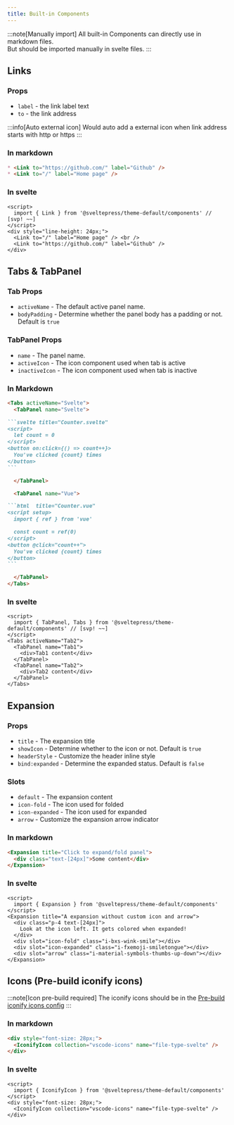 ```yaml
---
title: Built-in Components
---
```


:::note[Manually import]
All built-in Components can directly use in markdown files.  
But should be imported manually in svelte files. 
:::

## Links

### Props

* `label` - the link label text
* `to` - the link address

:::info[Auto external icon]
Would auto add a external icon when link address starts with http or https
:::

### In markdown

```md live
* <Link to="https://github.com/" label="Github" />  
* <Link to="/" label="Home page" />
```

### In svelte

```svelte live
<script>
  import { Link } from '@sveltepress/theme-default/components' // [svp! ~~]
</script>
<div style="line-height: 24px;">
  <Link to="/" label="Home page" /> <br />
  <Link to="https://github.com/" label="Github" />
</div>
```

## Tabs & TabPanel

### Tab Props

* `activeName` - The default active panel name.
* `bodyPadding` - Determine whether the panel body has a padding or not. Default is `true`

### TabPanel Props

* `name` - The panel name.
* `activeIcon` - The icon component used when tab is active
* `inactiveIcon` - The icon component used when tab is inactive


### In Markdown

````md live
<Tabs activeName="Svelte">
  <TabPanel name="Svelte">

```svelte title="Counter.svelte"
<script>
  let count = 0
</script>
<button on:click={() => count++}>
  You've clicked {count} times
</button>
```

  </TabPanel>

  <TabPanel name="Vue">

```html  title="Counter.vue"
<script setup>
  import { ref } from 'vue'

  const count = ref(0)
</script>
<button @click="count++">
  You've clicked {count} times
</button>
```

  </TabPanel>
</Tabs>
````

### In svelte

```svelte live
<script>
  import { TabPanel, Tabs } from '@sveltepress/theme-default/components' // [svp! ~~]
</script>
<Tabs activeName="Tab2">
  <TabPanel name="Tab1">
    <div>Tab1 content</div>
  </TabPanel>
  <TabPanel name="Tab2">
    <div>Tab2 content</div>
  </TabPanel>
</Tabs>
```

## Expansion

### Props

* `title` - The expansion title
* `showIcon` - Determine whether to the icon or not. Default is `true`
* `headerStyle` - Customize the header inline style
* `bind:expanded` - Determine the expanded status. Default is `false`

### Slots

* `default` - The expansion content
* `icon-fold` - The icon used for folded
* `icon-expanded` - The icon used for expanded
* `arrow` - Customize the expansion arrow indicator

### In markdown

```md live
<Expansion title="Click to expand/fold panel">
  <div class="text-[24px]">Some content</div>
</Expansion>
```
### In svelte

```svelte live
<script>
  import { Expansion } from '@sveltepress/theme-default/components'
</script>
<Expansion title="A expansion without custom icon and arrow">
  <div class="p-4 text-[24px]">
    Look at the icon left. It gets colored when expanded!
  </div>
  <div slot="icon-fold" class="i-bxs-wink-smile"></div>
  <div slot="icon-expanded" class="i-fxemoji-smiletongue"></div>
  <div slot="arrow" class="i-material-symbols-thumbs-up-down"></div>
</Expansion>
```

## Icons (Pre-build iconify icons)

:::note[Icon pre-build required]
The iconify icons should be in the [Pre-build iconify icons config](/reference/default-theme/#preBuildIconifyIcons)
:::

### In markdown

```md live
<div style="font-size: 28px;">
  <IconifyIcon collection="vscode-icons" name="file-type-svelte" />
</div>
```

### In svelte

```svelte live
<script>
  import { IconifyIcon } from '@sveltepress/theme-default/components'
</script>
<div style="font-size: 28px;">
  <IconifyIcon collection="vscode-icons" name="file-type-svelte" />
</div>
```

